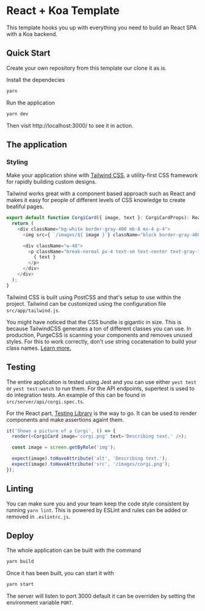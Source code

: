 # React + Koa Template

This template hooks you up with everything you need to build an React SPA with a Koa backend.

## Quick Start

Create your own repository from this template our clone it as is.

Install the dependecies

```sh
yarn
```

Run the application

```sh
yarn dev
```

Then visit http://localhost:3000/ to see it in action.

## The application

### Styling

Make your application shine with [Tailwind CSS](https://tailwindcss.com/), a utility-first CSS framework for
rapidly building custom designs.

Tailwind works great with a component based approach such as React and makes it easy for people of different levels of CSS knowledge to create beatiful pages.

```ts
export default function CorgiCard({ image, text }: CorgiCardProps): ReactElement {
  return (
    <div className="bg-white border-gray-400 mb-8 mx-4 p-4">
      <img src={ `/images/${ image }`} className="block border-gray-400 h-64 mb-4 object-cover w-48" />

      <div className="w-48">
        <p className="break-normal px-4 text-sm text-center text-gray-700">
          { text }
        </p>
      </div>
    </div>
  );
}
```

Tailwind CSS is built using PostCSS and that's setup to use within the project. Tailwind can be customized using the configuration file `src/app/tailwind.js`.

You might have noticed that the CSS bundle is gigantic in size. This is because TailwindCSS generates a ton of different classes you can use. In production, PurgeCSS is scanning your components and removes unused styles. For this to work correctly, don't use string cocatenation to build your class names. [Learn more.](https://tailwindcss.com/docs/controlling-file-size/)

## Testing

The entire application is tested using Jest and you can use either `yest test` or `yest test:watch` to run them. For the API endpoints, supertest is used to do integration tests. An example of this can be found in `src/server/api/corgi.spec.ts`.

For the React part, [Testing Library](https://testing-library.com/docs/react-testing-library/example-intro) is the way to go. It can be used to render components and make assertions againt them.

```ts
it('Shows a picture of a Corgi', () => {
  render(<CorgiCard image='corgi.png' text='Describing text.' />);

  const image = screen.getByRole('img');

  expect(image).toHaveAttribute('alt', 'Describing text.');
  expect(image).toHaveAttribute('src', '/images/corgi.png');
});
```

## Linting

You can make sure you and your team keep the code style consistent by running `yarn lint`. This is powered by ESLint and rules can be added or removed in `.eslintrc.js`.

## Deploy

The whole application can be built with the command

```sh
yarn build
```

Once it has been built, you can start it with

```sh
yarn start
```

The server will listen to port 3000 default it can be overriden by setting the environment variable `PORT`.
